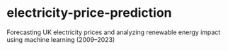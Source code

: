 # electricity-price-prediction
Forecasting UK electricity prices and analyzing renewable energy impact using machine learning (2009–2023)
